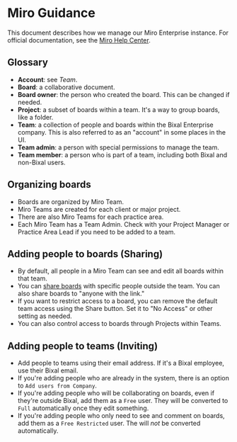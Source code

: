 # Miro Guidance

This document describes how we manage our Miro Enterprise instance. For official documentation, see the [Miro Help Center](https://help.miro.com/hc/en-us).

## Glossary
- **Account**: see _Team_.
- **Board**: a collaborative document.
- **Board owner**: the person who created the board. This can be changed if needed.
- **Project**: a subset of boards within a team. It's a way to group boards, like a folder.
- **Team**: a collection of people and boards within the Bixal Enterprise company. This is also referred to as an "account" in some places in the UI.
- **Team admin**: a person with special permissions to manage the team.
- **Team member**: a person who is part of a team, including both Bixal and non-Bixal users.

## Organizing boards
- Boards are organized by Miro Team.
- Miro Teams are created for each client or major project.
- There are also Miro Teams for each practice area.
- Each Miro Team has a Team Admin. Check with your Project Manager or Practice Area Lead if you need to be added to a team.

## Adding people to boards (Sharing)
- By default, all people in a Miro Team can see and edit all boards within that team.
- You can [share boards](https://help.miro.com/hc/en-us/articles/360017730813-Sharing-Boards-and-Inviting-Collaborators) with specific people outside the team. You can also share boards to "anyone with the link."
- If you want to restrict access to a board, you can remove the default team access using the Share button. Set it to "No Access" or other setting as needed.
- You can also control access to boards through Projects within Teams.

## Adding people to teams (Inviting)
- Add people to teams using their email address. If it's a Bixal employee, use their Bixal email.
- If you're adding people who are already in the system, there is an option to `Add users from Company`.
- If you're adding people who will be collaborating on boards, even if they're outside Bixal, add them as a `Free` user. They will be converted to `Full` automatically once they edit something.
- If you're adding people who only need to see and comment on boards, add them as a `Free Restricted` user. The will _not_ be converted automatically.